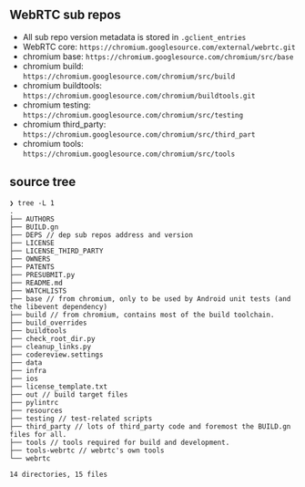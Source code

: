 ## WebRTC sub repos

* All sub repo version metadata is stored in `.gclient_entries`
* WebRTC core: `https://chromium.googlesource.com/external/webrtc.git`
* chromium base: `https://chromium.googlesource.com/chromium/src/base`
* chromium build: `https://chromium.googlesource.com/chromium/src/build`
* chromium buildtools: `https://chromium.googlesource.com/chromium/buildtools.git`
* chromium testing: `https://chromium.googlesource.com/chromium/src/testing`
* chromium third_party: `https://chromium.googlesource.com/chromium/src/third_part`
* chromium tools: `https://chromium.googlesource.com/chromium/src/tools`

## source tree

```
❯ tree -L 1
.
├── AUTHORS
├── BUILD.gn
├── DEPS // dep sub repos address and version
├── LICENSE
├── LICENSE_THIRD_PARTY
├── OWNERS
├── PATENTS
├── PRESUBMIT.py
├── README.md
├── WATCHLISTS
├── base // from chromium, only to be used by Android unit tests (and the libevent dependency)
├── build // from chromium, contains most of the build toolchain.
├── build_overrides
├── buildtools
├── check_root_dir.py
├── cleanup_links.py
├── codereview.settings
├── data
├── infra
├── ios
├── license_template.txt
├── out // build target files
├── pylintrc
├── resources
├── testing // test-related scripts
├── third_party // lots of third_party code and foremost the BUILD.gn files for all.
├── tools // tools required for build and development.
├── tools-webrtc // webrtc's own tools
└── webrtc

14 directories, 15 files
```